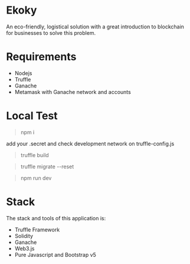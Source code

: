 # Ekoky

An eco-friendly, logistical solution with a great introduction to blockchain for businesses to solve this problem.

# Requirements

* Nodejs
* Truffle
* Ganache
* Metamask with Ganache network and accounts

# Local Test

> npm i

add your .secret and check development network on truffle-config.js

> truffle build

> truffle migrate --reset

> npm run dev

# Stack

The stack and tools of this application is:

* Truffle Framework
* Solidity
* Ganache
* Web3.js
* Pure Javascript and Bootstrap v5